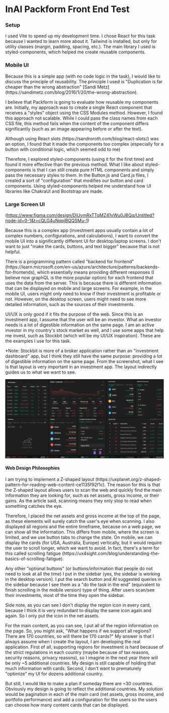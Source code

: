 # InAI Packform Front End Test

### Setup

<p>
I used Vite to speed up my development time. I chose React for this task because I wanted to learn more about it. Tailwind is installed, but only for utility classes (margin, padding, spacing, etc.). The main library I used is styled-components, which helped me create reusable components.
</p>

### Mobile UI
<p>
    Because this is a simple app (with no code logic in the task), I would like to discuss the principle of reusability. The principle I used is "Duplication is far cheaper than the wrong abstraction" [Sandi Metz](https://sandimetz.com/blog/2016/1/20/the-wrong-abstraction).
</p>

<p>
    I believe that Packform is going to evaluate how reusable my components are. Initially, my approach was to create a single React component that receives a "styles" object using the CSS Modules method. However, I found this approach not scalable. While I could pass the class names from each CSS file, this method fails when the content of the component differs significantly (such as an image appearing before or after the text).
</p>

<p>Although using React slots (https://sandroroth.com/blog/react-slots/) was an option, I found that it made the components too complex (especially for a button with conditional logic, which seemed odd to me)</p>

<p>
    Therefore, I explored styled-components (using it for the first time) and found it more effective than the previous method. What I like about styled-components is that I can still create pure HTML components and simply pass the necessary styles to them. In the Button.js and Card.js files, I created a sort of "configuration" that modifies our button and card components. Using styled-components helped me understand how UI libraries like ChakraUI and Bootstrap are made.
</p>

### Large Screen UI

(https://www.figma.com/design/DiUvmRxTTqMZ41yWu0J8Qq/Untitled?node-id=0-1&t=cQLG4uNqpjBQQSMu-1)

<p>
Because this is a complex app (investment apps usually contain a lot of complex numbers, configurations, and calculations), I want to convert the mobile UI into a significantly different UI for desktop/laptop screens. I don't want to just "make the cards, buttons, and text bigger" because that is not helpful.
</p>

<p>
 There is a programming pattern called "backend for frontend" (https://learn.microsoft.com/en-us/azure/architecture/patterns/backends-for-frontends), which essentially means providing different responses (I believe now graphQL is the more popular option) for each frontend that uses the data from the server. This is because there is different information that can be displayed on mobile and large screens. For example, in the mobile UI, users might only need to know if their investment is profitable or not. However, on the desktop screen, users might need to see more detailed information, such as the sources of their investments.
</p>

<p>
UI/UX is only good if it fits the purpose of the web. Since this is an investment app, I assume that the user will be an investor. What an investor needs is a lot of digestible information on the same page. I am an active investor in my country's stock market as well, and I use some apps that help me invest, such as Stockbit (which will be my UI/UX inspiration). These are the examples I use for this task.

*Note: Stockbit is more of a broker application rather than an "investment dashboard" app, but I think they still have the same purpose: providing a lot of digestible information on the same page. From the screenshot, what I see is that layout is very important in an investment app. The layout indirectly guides us to what we want to see.
</p>

![Stockbit Dashboard Layout](/documentation-assets/stockbit_dashboard_layout.png)

#### Web Design Philosophies

<p>
I am trying to implement a Z-shaped layout (https://uxplanet.org/z-shaped-pattern-for-reading-web-content-ce1135f92f1c). The reason for this is that the Z-shaped layout allows users to scan the web and quickly find the main information they are looking for, such as net assets, gross income, or their gains. As the article said, scanning means they only stop to read when something catches the eye.
</p>

<p>
Therefore, I placed the net assets and gross income at the top of the page, as these elements will surely catch the user's eye when scanning. I also displayed all regions and the entire timeframe, because on a web page, we can show all the information. This differs from mobile, where the screen is limited, and we use button tabs to change the state. On mobile, we can display the cards (for USA, Australia, Europe) vertically, but it would require the user to scroll longer, which we want to avoid. In fact, there's a term for this called scrolling fatigue (https://ux4sight.com/blog/understanding-the-basics-of-scrolling-fatigue).
</p>

<p>
   Any other "optional buttons" (or buttons/information that people do not need to look at all the time) I put in the sidebar (yes, the sidebar is working in the desktop version). I put the search button and AI suggested queries in the sidebar because I see them as a "do the task in the end" (equivalent to finish scrolling in the mobile version) type of thing. After users scan/see their investments, most of the time they open the sidebar.
</p>

<p>
    Side note, as you can see I don't display the region icon in every card, because I think it is very redundant to display the same icon again and again. So I only put the icon in the net assets.
</p>

<p>
    For the main content, as you can see, I put all of the region information on the page. So, you might ask, "What happens if we support all regions? There are 170 countries, so will there be 170 cards?" My answer is that I always assume when I create the layout, I am developing the real application. First of all, supporting regions for investment is hard because of the strict regulations in each country (maybe because of tax reasons, security reasons, privacy reasons), so I imagine in the next year there will be only ~5 additional countries. My design is still capable of holding that much information with cards. Second, I don't want to prematurely "optimize" my UI for dozens additional country.
</p>

<p>
But still, I would like to make a plan if someday there are ~30 countries. Obviously my design is going to reflect the additional countries. My solution would be pagination in each of the main card (net assets, gross income, and portfolio performance) and add a configuration for the users so the users can choose how many content cards that can be displayed.
</p>